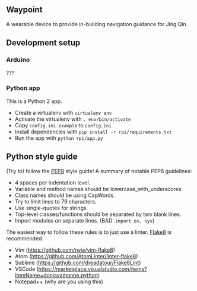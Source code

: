 ## Waypoint

A wearable device to provide in-building navigation guidance for Jing Qin.

## Development setup

### Arduino

???

### Python app

This is a Python 2 app.

- Create a virtualenv with `virtualenv env`
- Activate the virtualenv with `. env/bin/activate`
- Copy `config.ini.example` to `config.ini`
- Install dependencies with `pip install -r rpi/requirements.txt`
- Run the app with `python rpi/app.py`

## Python style guide

(Try to) follow the [PEP8](https://www.python.org/dev/peps/pep-0008/) style guide! A summary of notable PEP8 guidelines:

- 4 spaces per indentation level.
- Variable and method names should be lowercase_with_underscores.
- Class names should be using CapWords.
- Try to limit lines to 79 characters.
- Use single-quotes for strings.
- Top-level classes/functions should be separated by two blank lines.
- Import modules on separate lines. (BAD: `import os, sys`)

The easiest way to follow these rules is to just use a linter. [Flake8](http://flake8.pycqa.org/en/latest/) is recommended.

- Vim (https://github.com/nvie/vim-flake8)
- Atom (https://github.com/AtomLinter/linter-flake8)
- Sublime (https://github.com/dreadatour/Flake8Lint)
- VSCode (https://marketplace.visualstudio.com/items?itemName=donjayamanne.python)
- Notepad++ (why are you using this)
